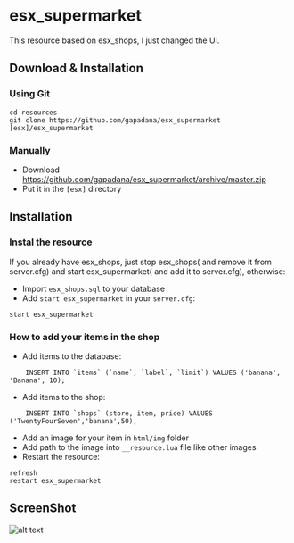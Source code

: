 # esx_supermarket

This resource based on esx_shops, I just changed the UI.

## Download & Installation

### Using Git
```
cd resources
git clone https://github.com/gapadana/esx_supermarket [esx]/esx_supermarket
```

### Manually
- Download https://github.com/gapadana/esx_supermarket/archive/master.zip
- Put it in the `[esx]` directory

## Installation
### Instal the resource
If you already have esx_shops, just stop esx_shops( and remove it from server.cfg) and start esx_supermarket( and add it to server.cfg), otherwise:
- Import `esx_shops.sql` to your database
- Add `start esx_supermarket` in your `server.cfg`:
```
start esx_supermarket
```

### How to add your items in the shop
- Add items to the database:
```mysql
	INSERT INTO `items` (`name`, `label`, `limit`) VALUES ('banana', 'Banana', 10);
```
- Add items to the shop:
```mysql
	INSERT INTO `shops` (store, item, price) VALUES ('TwentyFourSeven','banana',50),
```
- Add an image for your item in `html/img` folder
- Add path to the image into `__resource.lua` file like other images
- Restart the resource:
```
refresh
restart esx_supermarket
```

## ScreenShot

![alt text](https://raw.githubusercontent.com/gapadana/esx_supermarket/master/screenshot/screenshot.jpg)
